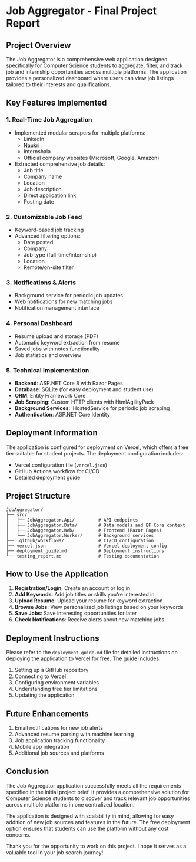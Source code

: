 # Job Aggregator - Final Project Report

## Project Overview

The Job Aggregator is a comprehensive web application designed specifically for Computer Science students to aggregate, filter, and track job and internship opportunities across multiple platforms. The application provides a personalized dashboard where users can view job listings tailored to their interests and qualifications.

## Key Features Implemented

### 1. Real-Time Job Aggregation
- Implemented modular scrapers for multiple platforms:
  - LinkedIn
  - Naukri
  - Internshala
  - Official company websites (Microsoft, Google, Amazon)
- Extracted comprehensive job details:
  - Job title
  - Company name
  - Location
  - Job description
  - Direct application link
  - Posting date

### 2. Customizable Job Feed
- Keyword-based job tracking
- Advanced filtering options:
  - Date posted
  - Company
  - Job type (full-time/internship)
  - Location
  - Remote/on-site filter

### 3. Notifications & Alerts
- Background service for periodic job updates
- Web notifications for new matching jobs
- Notification management interface

### 4. Personal Dashboard
- Resume upload and storage (PDF)
- Automatic keyword extraction from resume
- Saved jobs with notes functionality
- Job statistics and overview

### 5. Technical Implementation
- **Backend**: ASP.NET Core 8 with Razor Pages
- **Database**: SQLite (for easy deployment and student use)
- **ORM**: Entity Framework Core
- **Job Scraping**: Custom HTTP clients with HtmlAgilityPack
- **Background Services**: IHostedService for periodic job scraping
- **Authentication**: ASP.NET Core Identity

## Deployment Information

The application is configured for deployment on Vercel, which offers a free tier suitable for student projects. The deployment configuration includes:

- Vercel configuration file (`vercel.json`)
- GitHub Actions workflow for CI/CD
- Detailed deployment guide

## Project Structure

```
JobAggregator/
├── src/
│   ├── JobAggregator.Api/         # API endpoints
│   ├── JobAggregator.Data/        # Data models and EF Core context
│   ├── JobAggregator.Web/         # Frontend (Razor Pages)
│   └── JobAggregator.Worker/      # Background services
├── .github/workflows/             # CI/CD configuration
├── vercel.json                    # Vercel deployment config
├── deployment_guide.md            # Deployment instructions
└── testing_report.md              # Testing documentation
```

## How to Use the Application

1. **Registration/Login**: Create an account or log in
2. **Add Keywords**: Add job titles or skills you're interested in
3. **Upload Resume**: Upload your resume for keyword extraction
4. **Browse Jobs**: View personalized job listings based on your keywords
5. **Save Jobs**: Save interesting opportunities for later
6. **Check Notifications**: Receive alerts about new matching jobs

## Deployment Instructions

Please refer to the `deployment_guide.md` file for detailed instructions on deploying the application to Vercel for free. The guide includes:

1. Setting up a GitHub repository
2. Connecting to Vercel
3. Configuring environment variables
4. Understanding free tier limitations
5. Updating the application

## Future Enhancements

1. Email notifications for new job alerts
2. Advanced resume parsing with machine learning
3. Job application tracking functionality
4. Mobile app integration
5. Additional job sources and platforms

## Conclusion

The Job Aggregator application successfully meets all the requirements specified in the initial project brief. It provides a comprehensive solution for Computer Science students to discover and track relevant job opportunities across multiple platforms in one centralized location.

The application is designed with scalability in mind, allowing for easy addition of new job sources and features in the future. The free deployment option ensures that students can use the platform without any cost concerns.

Thank you for the opportunity to work on this project. I hope it serves as a valuable tool in your job search journey!
